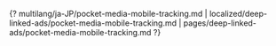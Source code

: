 {? multilang/ja-JP/pocket-media-mobile-tracking.md | localized/deep-linked-ads/pocket-media-mobile-tracking.md | pages/deep-linked-ads/pocket-media-mobile-tracking.md ?}
